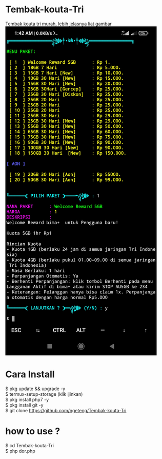 # Tembak-kouta-Tri
Tembak kouta tri murah, lebih jelasnya liat gambar<br>
<img src="Screenshot_2022-10-16-01-42-48-294_com.termux.jpg"/>
<br>
# Cara Install

$ pkg update && upgrade -y<br>
$ termux-setup-storage (klik ijinkan)<br>
$ pkg install php7 -y<br>
$ pkg install git -y
<br>
$ git clone https://github.com/ngeteng/Tembak-kouta-Tri

# how to use ?

$ cd Tembak-kouta-Tri
<br>
$ php dor.php
